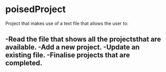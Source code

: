 # poisedProject

Project that makes use of a text file that allows the user to:

-Read the file that shows all the projectsthat are available.
-Add a new project.
-Update an existing file.
-Finalise projects that are completed.
-

